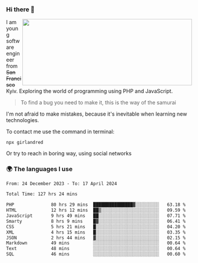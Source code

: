 ### Hi there 👋  

<img align='right' src="https://github-readme-stats.vercel.app/api?username=girlandred&count_private=true&show_icons=true&include_all_commits=true&hide_rank=true&hide_title=true&theme=buefy&card_width=300" width=460 height=180>


I am young software engineer from ~~San Francisco~~ Kyiv. Exploring the world of programming using PHP and JavaScript.


> To find a bug you need to make it, this is the way of the samurai



I'm not afraid to make mistakes, because it's inevitable when learning new technologies.

To contact me use the command in terminal:

```
npx girlandred
```

Or try to reach in boring way, using social networks


### 🌍 The languages I use

<!--START_SECTION:waka-->

```txt
From: 24 December 2023 - To: 17 April 2024

Total Time: 127 hrs 24 mins

PHP              80 hrs 29 mins  ███████████████▓░░░░░░░░░   63.18 %
HTML             12 hrs 12 mins  ██▒░░░░░░░░░░░░░░░░░░░░░░   09.59 %
JavaScript       9 hrs 49 mins   ██░░░░░░░░░░░░░░░░░░░░░░░   07.71 %
Smarty           8 hrs 9 mins    █▓░░░░░░░░░░░░░░░░░░░░░░░   06.41 %
CSS              5 hrs 21 mins   █░░░░░░░░░░░░░░░░░░░░░░░░   04.20 %
XML              4 hrs 15 mins   █░░░░░░░░░░░░░░░░░░░░░░░░   03.35 %
JSON             2 hrs 44 mins   ▓░░░░░░░░░░░░░░░░░░░░░░░░   02.15 %
Markdown         49 mins         ░░░░░░░░░░░░░░░░░░░░░░░░░   00.64 %
Text             48 mins         ░░░░░░░░░░░░░░░░░░░░░░░░░   00.64 %
SQL              46 mins         ░░░░░░░░░░░░░░░░░░░░░░░░░   00.60 %
```

<!--END_SECTION:waka-->
